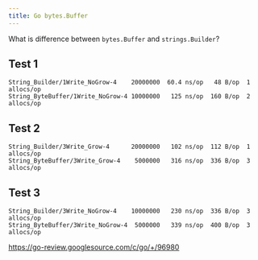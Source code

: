 ```yaml
---
title: Go bytes.Buffer
---
```


What is difference between `bytes.Buffer` and `strings.Builder`?

## Test 1

~~~
String_Builder/1Write_NoGrow-4    20000000  60.4 ns/op   48 B/op  1 allocs/op
String_ByteBuffer/1Write_NoGrow-4 10000000   125 ns/op  160 B/op  2 allocs/op
~~~

## Test 2

~~~
String_Builder/3Write_Grow-4      20000000   102 ns/op  112 B/op  1 allocs/op
String_ByteBuffer/3Write_Grow-4    5000000   316 ns/op  336 B/op  3 allocs/op
~~~

## Test 3

~~~
String_Builder/3Write_NoGrow-4    10000000   230 ns/op  336 B/op  3 allocs/op
String_ByteBuffer/3Write_NoGrow-4  5000000   339 ns/op  400 B/op  3 allocs/op
~~~

<https://go-review.googlesource.com/c/go/+/96980>

